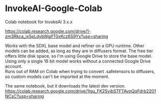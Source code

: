 # InvokeAI-Google-Colab
Colab notebook for InvokeAI 3.x.x

https://colab.research.google.com/drive/1-zm3Rkca_ix5pLdybWgjfT0xKcz6S9Yx?usp=sharing

Works with the SDXL base model and refiner on a GPU runtime. 
Other models can be added, as long as they are in diffusers format.
The free tier offers little disk space, so I'm using Google Drive to store the base model. Using only a single 16 bit model works without a connected Google Drive account.   
Runs out of RAM on Colab when trying to convert .safetensors to diffusers, so custom models can't be imported at the moment. 

The same notebook, but it downloads the latest dev version.  
https://colab.research.google.com/drive/1lgu_FK2SyjbSTFTAvpQqFdrb2201NCsC?usp=sharing
